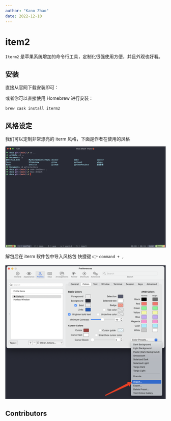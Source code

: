 ```yaml
---
author: "Kano Zhao"
date: 2022-12-10
---
```

# item2

<PageInfo/>

```Iterm2``` 是苹果系统增加的命令行工具，定制化很强使用方便，并且外观也好看。

## 安装

直接从官网下载安装即可：

<CustomLink title="官网地址" href="https://iterm2.com/"/>

<CustomLink title="官网风格地址" href="https://iterm2colorschemes.com/"/>

或者你可以直接使用 Homebrew 进行安装：

```bash
brew cask install iterm2
```

## 风格设定

我们可以定制非常漂亮的 iterm 风格，下面是作者在使用的风格

<CustomLink title="Dracula" href="https://draculatheme.com/iterm"/>

![iterm2](./img/iterm1.jpg)

解包后在 iterm 软件包中导入风格包 快捷键 👉 ```command + ,```

![iterm2](./img/iterm2.jpg)


## Contributors

<Contributors/>

<CopyRight/>